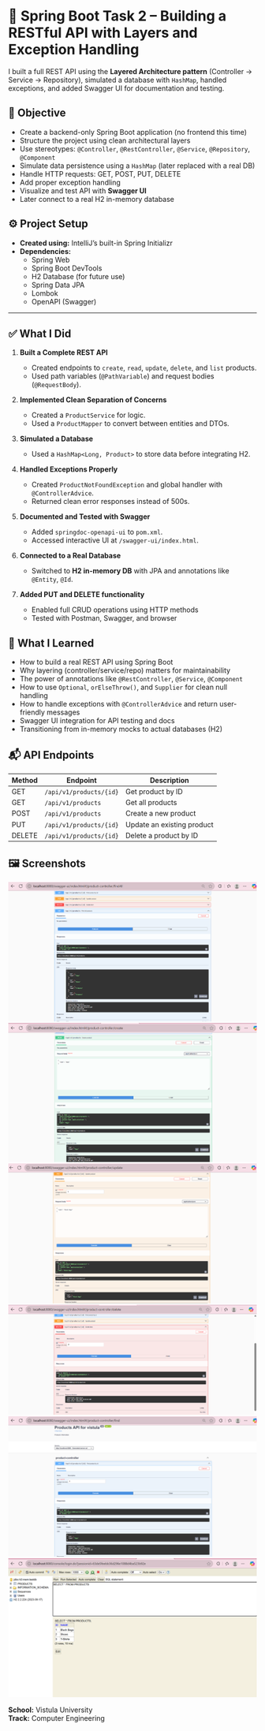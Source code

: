 # 🔧 Spring Boot Task 2 – Building a RESTful API with Layers and Exception Handling

I built a full REST API using the **Layered Architecture pattern** (Controller → Service → Repository), simulated a database with `HashMap`, handled exceptions, and added Swagger UI for documentation and testing.

## 🎯 Objective

- Create a backend-only Spring Boot application (no frontend this time)
- Structure the project using clean architectural layers
- Use stereotypes: `@Controller`, `@RestController`, `@Service`, `@Repository`, `@Component`
- Simulate data persistence using a `HashMap` (later replaced with a real DB)
- Handle HTTP requests: GET, POST, PUT, DELETE
- Add proper exception handling
- Visualize and test API with **Swagger UI**
- Later connect to a real H2 in-memory database

## ⚙️ Project Setup

- **Created using:** IntelliJ’s built-in Spring Initializr
- **Dependencies:**
  - Spring Web
  - Spring Boot DevTools
  - H2 Database (for future use)
  - Spring Data JPA
  - Lombok
  - OpenAPI (Swagger)

---

## ✅ What I Did

1. **Built a Complete REST API**
   - Created endpoints to `create`, `read`, `update`, `delete`, and `list` products.
   - Used path variables (`@PathVariable`) and request bodies (`@RequestBody`).

2. **Implemented Clean Separation of Concerns**
   - Created a `ProductService` for logic.
   - Used a `ProductMapper` to convert between entities and DTOs.

3. **Simulated a Database**
   - Used a `HashMap<Long, Product>` to store data before integrating H2.

4. **Handled Exceptions Properly**
   - Created `ProductNotFoundException` and global handler with `@ControllerAdvice`.
   - Returned clean error responses instead of 500s.

5. **Documented and Tested with Swagger**
   - Added `springdoc-openapi-ui` to `pom.xml`.
   - Accessed interactive UI at `/swagger-ui/index.html`.

6. **Connected to a Real Database**
   - Switched to **H2 in-memory DB** with JPA and annotations like `@Entity`, `@Id`.

7. **Added PUT and DELETE functionality**
   - Enabled full CRUD operations using HTTP methods
   - Tested with Postman, Swagger, and browser
     
## 🧠 What I Learned

- How to build a real REST API using Spring Boot
- Why layering (controller/service/repo) matters for maintainability
- The power of annotations like `@RestController`, `@Service`, `@Component`
- How to use `Optional`, `orElseThrow()`, and `Supplier` for clean null handling
- How to handle exceptions with `@ControllerAdvice` and return user-friendly messages
- Swagger UI integration for API testing and docs
- Transitioning from in-memory mocks to actual databases (H2)

## 📬 API Endpoints

| Method | Endpoint                      | Description                          |
|--------|-------------------------------|--------------------------------------|
| GET    | `/api/v1/products/{id}`       | Get product by ID                    |
| GET    | `/api/v1/products`            | Get all products                     |
| POST   | `/api/v1/products`            | Create a new product                 |
| PUT    | `/api/v1/products/{id}`       | Update an existing product           |
| DELETE | `/api/v1/products/{id}`       | Delete a product by ID               |

## 🖼️ Screenshots
![Get all](screenshots/get-all.png)
![Post](screenshots/post.png)
![Put](screenshots/put.png)
![Delete](screenshots/delete.png)
![Get](screenshots/get.png)
![Database](screenshots/database.png)


**School:** Vistula University  
**Track:** Computer Engineering  

